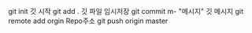 git init 깃 시작
git add . 깃 파일 임시저장
git commit m- "메시지" 깃 메시지
git remote add orgin Repo주소
git push origin master

